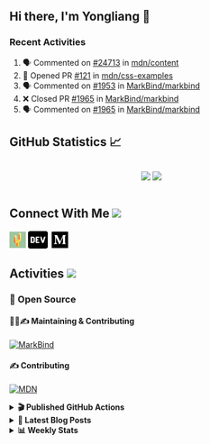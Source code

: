 ## Hi there, I'm Yongliang 👋

### Recent Activities

<!--START_SECTION:activity-->
1. 🗣 Commented on [#24713](https://github.com/mdn/content/issues/24713) in [mdn/content](https://github.com/mdn/content)
2. 💪 Opened PR [#121](https://github.com/mdn/css-examples/pull/121) in [mdn/css-examples](https://github.com/mdn/css-examples)
3. 🗣 Commented on [#1953](https://github.com/MarkBind/markbind/issues/1953) in [MarkBind/markbind](https://github.com/MarkBind/markbind)
4. ❌ Closed PR [#1965](https://github.com/MarkBind/markbind/pull/1965) in [MarkBind/markbind](https://github.com/MarkBind/markbind)
5. 🗣 Commented on [#1965](https://github.com/MarkBind/markbind/issues/1965) in [MarkBind/markbind](https://github.com/MarkBind/markbind)
<!--END_SECTION:activity-->

## GitHub Statistics :chart_with_upwards_trend:
<div align="center">
<div style="display: flex; align-items: center; justify-content: center;">

[![](https://github-readme-stats-tlylt.vercel.app/api?username=tlylt&show_icons=true&theme=tokyonight&hide_border=true&locale=en)](https://github.com/tlylt)
[![](https://github-readme-streak-stats.herokuapp.com/?user=tlylt&theme=tokyonight&hide_border=true)](https://github.com/tlylt)
</div>
</div>

## Connect With Me <img src="https://media.giphy.com/media/2wh5K5yE3ulp3xgYcG/giphy-downsized.gif" width="30">

<a href="https://www.yongliangliu.com/" target="_blank"><img align="center" src="static/site-icon.png" alt="yongliangliu.com" height="29" width="29" /></a>
<a href="https://dev.to/tlylt" target="_blank"><img align="center" src="static/dev-badge.svg" alt="dev.to/tlylt" height="35" width="35" /></a>
<a href="https://tlylt.medium.com" target="_blank"><img align="center" src="static/medium.png" alt="tlylt.medium.com" height="35" width="35" /></a>

## Activities <img src="https://media.giphy.com/media/WUlplcMpOCEmTGBtBW/giphy.gif" width="30">

### 🔭 Open Source

#### 👷‍♂️✍️ Maintaining & Contributing
[![MarkBind](https://github-readme-stats-tlylt.vercel.app/api/pin/?username=markbind&repo=markbind)](https://github.com/MarkBind/markbind)

#### ✍️ Contributing
[![MDN](https://github-readme-stats-tlylt.vercel.app/api/pin/?username=mdn&repo=content)](https://github.com/mdn/content)

<details>
<summary> <b>🎬 Published GitHub Actions </b> </summary>

[![install-graphviz](https://github-readme-stats-tlylt.vercel.app/api/pin/?username=tlylt&repo=install-graphviz)](https://github.com/tlylt/install-graphviz)

[![reposense-action](https://github-readme-stats-tlylt.vercel.app/api/pin/?username=tlylt&repo=reposense-action)](https://github.com/tlylt/reposense-action)

[![markbin-action](https://github-readme-stats-tlylt.vercel.app/api/pin/?username=markbind&repo=markbind-action)](https://github.com/MarkBind/markbind-action)

</details>

<details>
<summary> <b>📕 Latest Blog Posts</b> </summary>

<!-- BLOG-POST-LIST:START -->
- [Deploy a ChatGPT API Server in no time](https://www.yongliangliu.com/blog/chatgpt-nextjs-server/)
- [Creating a regex-based Markdown parser in TypeScript](https://www.yongliangliu.com/blog/rmark/)
- [Create VSCode Snippets for Markdown Blog Workflows](https://www.yongliangliu.com/blog/vscode-snippets/)
- [Brag Doc 2023](https://www.yongliangliu.com/blog/brag-doc-2023/)
- [My Journey into Open Source](https://www.yongliangliu.com/blog/my-journey-into-open-source/)
<!-- BLOG-POST-LIST:END -->

</details>

<details>
<summary> <b>📊 Weekly Stats</b> </summary>

<!--START_SECTION:waka-->
![Code Time](http://img.shields.io/badge/Code%20Time-824%20hrs%2030%20mins-blue)

**🐱 My GitHub Data** 

> 📦 604.7 kB Used in GitHub's Storage 
 > 
> 🏆 652 Contributions in the Year 2023
 > 
> 🚫 Not Opted to Hire
 > 
> 📜 163 Public Repositories 
 > 
> 🔑 27 Private Repositories 
 > 
**I'm an Early 🐤** 

```text
🌞 Morning                1728 commits        ██████████░░░░░░░░░░░░░░░   41.11 % 
🌆 Daytime                1172 commits        ███████░░░░░░░░░░░░░░░░░░   27.88 % 
🌃 Evening                1176 commits        ███████░░░░░░░░░░░░░░░░░░   27.98 % 
🌙 Night                  127 commits         █░░░░░░░░░░░░░░░░░░░░░░░░   03.02 % 
```
📅 **I'm Most Productive on Sunday** 

```text
Monday                   627 commits         ████░░░░░░░░░░░░░░░░░░░░░   14.92 % 
Tuesday                  628 commits         ████░░░░░░░░░░░░░░░░░░░░░   14.94 % 
Wednesday                596 commits         ████░░░░░░░░░░░░░░░░░░░░░   14.18 % 
Thursday                 588 commits         ███░░░░░░░░░░░░░░░░░░░░░░   13.99 % 
Friday                   563 commits         ███░░░░░░░░░░░░░░░░░░░░░░   13.40 % 
Saturday                 508 commits         ███░░░░░░░░░░░░░░░░░░░░░░   12.09 % 
Sunday                   693 commits         ████░░░░░░░░░░░░░░░░░░░░░   16.49 % 
```


📊 **This Week I Spent My Time On** 

```text
🕑︎ Time Zone: Asia/Singapore

💬 Programming Languages: 
Markdown                 5 hrs 34 mins       ███████████░░░░░░░░░░░░░░   42.47 % 
Java                     3 hrs 10 mins       ██████░░░░░░░░░░░░░░░░░░░   24.11 % 
C#                       1 hr 23 mins        ███░░░░░░░░░░░░░░░░░░░░░░   10.60 % 
TypeScript               47 mins             ██░░░░░░░░░░░░░░░░░░░░░░░   06.01 % 
JavaScript               33 mins             █░░░░░░░░░░░░░░░░░░░░░░░░   04.23 % 
```


 Last Updated on 27/02/2023 00:38:47 UTC
<!--END_SECTION:waka-->

</details>
